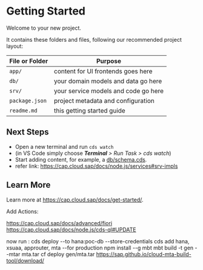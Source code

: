 # Getting Started

Welcome to your new project.

It contains these folders and files, following our recommended project layout:

File or Folder | Purpose
---------|----------
`app/` | content for UI frontends goes here
`db/` | your domain models and data go here
`srv/` | your service models and code go here
`package.json` | project metadata and configuration
`readme.md` | this getting started guide


## Next Steps

- Open a new terminal and run `cds watch` 
- (in VS Code simply choose _**Terminal** > Run Task > cds watch_)
- Start adding content, for example, a [db/schema.cds](db/schema.cds).
- refer link: https://cap.cloud.sap/docs/node.js/services#srv-impls


## Learn More

Learn more at https://cap.cloud.sap/docs/get-started/.


Add Actions: 

https://cap.cloud.sap/docs/advanced/fiori
https://cap.cloud.sap/docs/node.js/cds-ql#UPDATE


now run : cds deploy --to hana:poc-db  --store-credentials
cds add hana, xsuaa, approuter, mta --for production
npm install --g mbt
mbt build -t gen --mtar mta.tar
cf deploy gen/mta.tar
https://sap.github.io/cloud-mta-build-tool/download/